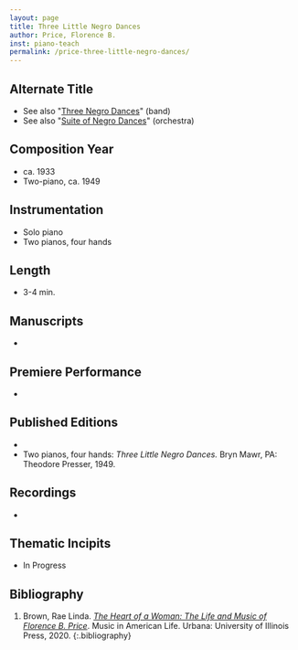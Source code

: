 ```yaml
---
layout: page
title: Three Little Negro Dances
author: Price, Florence B.
inst: piano-teach
permalink: /price-three-little-negro-dances/
---
```


## Alternate Title
- See also "[Three Negro Dances](/price-three-negro-dances/)" (band)
- See also "[Suite of Negro Dances](/price-suite-of-negro-dances/)" (orchestra)

## Composition Year
- ca. 1933
- Two-piano, ca. 1949

## Instrumentation
- Solo piano
- Two pianos, four hands

## Length
- 3-4 min.

## Manuscripts
- 

## Premiere Performance
- 

## Published Editions
- 
- Two pianos, four hands: *Three Little Negro Dances.* Bryn Mawr, PA: Theodore Presser, 1949.

## Recordings
- 

## Thematic Incipits
- In Progress

## Bibliography
1. Brown, Rae Linda. <a href="https://www.worldcat.org/title/1122800180" target="_blank">*The Heart of a Woman: The Life and Music of Florence B. Price*</a>. Music in American Life. Urbana: University of Illinois Press, 2020.
{:.bibliography}
